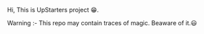 Hi, This is UpStarters project 😁.

Warning :- This repo may contain traces of magic. Beaware of it.😃
